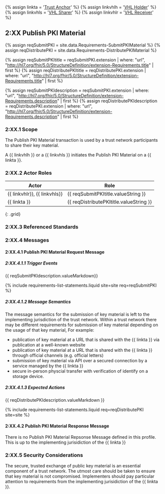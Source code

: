
{% assign linkta = '<a href="ActorDefinition-TrustAnchor.html">Trust Anchor</a>' %}
{% assign linkvhlh = '<a href="ActorDefinition-VHLHolder.html">VHL Holder</a>' %}
{% assign linkvhls = '<a href="ActorDefinition-VHLSharer.html">VHL Sharer</a>' %}
{% assign linkvhlr = '<a href="ActorDefinition-VHLReceiver.html">VHL Receiver</a>' %}

## 2:XX Publish PKI Material

{% assign reqSubmitPKI = site.data.Requirements-SubmitPKIMaterial %}
{% assign reqDistributePKI = site.data.Requirements-DistributePKIMaterial %}


{% assign reqSubmitPKItitle = reqSubmitPKI.extension  | where: "url", "http://hl7.org/fhir/5.0/StructureDefinition/extension-Requirements.title" | first %}
{% assign reqDistributePKItitle = reqDistributePKI.extension  | where: "url", "http://hl7.org/fhir/5.0/StructureDefinition/extension-Requirements.title" | first %}


{% assign reqSubmitPKIdescription = reqSubmitPKI.extension  | where: "url", "http://hl7.org/fhir/5.0/StructureDefinition/extension-Requirements.description" | first %}
{% assign reqDistributePKIdescription = reqDistributePKI.extension  | where: "url", "http://hl7.org/fhir/5.0/StructureDefinition/extension-Requirements.description" | first %}



### 2:XX.1 Scope

The Publish PKI Material transaction is used by a trust network participants to share their key material. 

A {{ linkvhlh }} or a {{ linkvhls }} initiates the Publish PKI Material on a {{ linkta }}.

### 2:XX.2 Actor Roles



| Actor | Role |
|-------|------|
| {{ linkvhlr}}, {{ linkvhls}} | {{ reqSubmitPKItitle.valueString }}     |
| {{ linkta }}            | {{ reqDistributePKItitle.valueString }} |
{: .grid}


### 2:XX.3 Referenced Standards


### 2:XX.4 Messages

#### 2:XX.4.1 Publish PKI Material Request Message
##### 2:XX.4.1.1 Trigger Events
{{ reqSubmitPKIdescription.valueMarkdown}}

{% include requirements-list-statements.liquid site=site req=reqSubmitPKI  %}

##### 2:XX.4.1.2 Message Semantics
The message semantics for the submission of key material is left to the implementing jurisdiction of the trust network.  Within a trust network there may be different requirements for submission of key material depending on the usage of that key material,  For example:
* publication of key material at a URL that is shared with the {{ linkta }} via publication at a well-known website
* publication of key material at a URL that is shared with the {{ linkta }} through official channels (e.g. official letters) 
* submission of key material via API over a secured connection by a service managed by the {{ linkta }}
* secure in-person physcial transfer with verification of identify on a storage device.


##### 2:XX.4.1.3 Expected Actions
{{ reqDistributePKIdescription.valueMarkdown }}

{% include requirements-list-statements.liquid req=reqDistributePKI site=site  %}

#### 2:XX.4.2 Publish PKI Material Response Message 

There is no Publish PKI Material Repsonse Message defined in this profile.  This is up to the implementing jurisidiction of the {{ linkta }}


### 2:XX.5 Security Considerations 
The secure, trusted exchange of public key material is an essential component of a trust network.  The utmost care should be taken to ensure that key material is not compromised.  Implementers should pay particular attention to requirements from the implementing jurisidiction of the {{ linkta }}.






